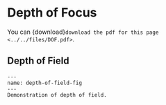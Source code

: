 # Depth of Focus

You can {download}`download the pdf for this page <../../files/DOF.pdf>`.

## Depth of Field

```{figure} ../../images/part1/depth_field.jpg
---
name: depth-of-field-fig
---
Demonstration of depth of field.
```
